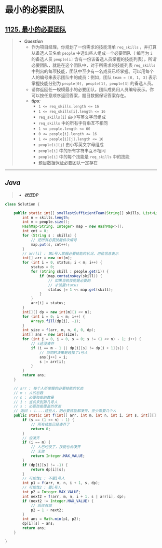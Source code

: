 # 最小的必要团队

## [1125. 最小的必要团队](https://leetcode.cn/problems/smallest-sufficient-team/)

> - ***Question***
>   - 作为项目经理，你规划了一份需求的技能清单 `req_skills` ，并打算从备选人员名单 `people` 中选出些人组成一个必要团队（ 编号为 `i` 的备选人员 `people[i]` 含有一份该备选人员掌握的技能列表）。所谓必要团队，就是在这个团队中，对于所需求的技能列表 `req_skills` 中列出的每项技能，团队中至少有一名成员已经掌握。可以用每个人的编号来表示团队中的成员：例如，团队 `team = [0, 1, 3]` 表示掌握技能分别为 `people[0], people[1], people[3]` 的备选人员。
>   - 请你返回任一规模最小的必要团队，团队成员用人员编号表示。你可以按任意顺序返回答案，题目数据保证答案存在。
>   - ***tips:***
>     - `1 <= req_skills.length <= 16`
>     - `1 <= req_skills[i].length <= 16`
>     - `req_skills[i]` 由小写英文字母组成
>     - `req_skills` 中的所有字符串互不相同
>     - `1 <= people.length <= 60`
>     - `0 <= people[i].length <= 16`
>     - `1 <= people[i][j].length <= 16`
>     - `people[i][j]` 由小写英文字母组成
>     - `people[i]` 中的所有字符串互不相同
>     - `people[i]` 中的每个技能是 `req_skills` 中的技能
>     - 题目数据保证必要团队一定存在

---

## *Java*

> - ***状压DP***

```java
class Solution {

    public static int[] smallestSufficientTeam(String[] skills, List<List<String>> people) {
        int n = skills.length;
        int m = people.size();
        HashMap<String, Integer> map = new HashMap<>();
        int cnt = 0;
        for (String s : skills) {
            // 把所有必要技能依次编号
            map.put(s, cnt++);
        }
        // arr[i] : 第i号人掌握必要技能的状况，用位信息表示
        int[] arr = new int[m];
        for (int i = 0, status; i < m; i++) {
            status = 0;
            for (String skill : people.get(i)) {
                if (map.containsKey(skill)) {
                    // 如果当前技能是必要的
                    // 才设置status
                    status |= 1 << map.get(skill);
                }
            }
            arr[i] = status;
        }
        int[][] dp = new int[m][1 << n];
        for (int i = 0; i < m; i++) {
            Arrays.fill(dp[i], -1);
        }
        int size = f(arr, m, n, 0, 0, dp);
        int[] ans = new int[size];
        for (int j = 0, i = 0, s = 0; s != (1 << n) - 1; i++) {
            // s还没凑齐
            if (i == m - 1 || dp[i][s] != dp[i + 1][s]) {
                // 当初的决策是选择了i号人
                ans[j++] = i;
                s |= arr[i];
            }
        }
        return ans;
    }

    // arr : 每个人所掌握的必要技能的状态
    // m : 人的总数
    // n : 必要技能的数量
    // i : 当前来到第几号人
    // s : 必要技能覆盖的状态
    // 返回 : i....这些人，把必要技能都凑齐，至少需要几个人
    public static int f(int[] arr, int m, int n, int i, int s, int[][] dp) {
        if (s == (1 << n) - 1) {
            // 所有技能已经凑齐了
            return 0;
        }
        // 没凑齐
        if (i == m) {
            // 人已经没了，技能也没凑齐
            // 无效
            return Integer.MAX_VALUE;
        }
        if (dp[i][s] != -1) {
            return dp[i][s];
        }
        // 可能性1 : 不要i号人
        int p1 = f(arr, m, n, i + 1, s, dp);
        // 可能性2 : 要i号人
        int p2 = Integer.MAX_VALUE;
        int next2 = f(arr, m, n, i + 1, s | arr[i], dp);
        if (next2 != Integer.MAX_VALUE) {
            // 后续有效
            p2 = 1 + next2;
        }
        int ans = Math.min(p1, p2);
        dp[i][s] = ans;
        return ans;
    }

}
```
